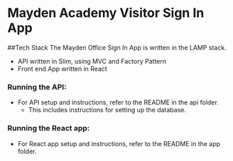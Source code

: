 # Mayden Academy Visitor Sign In App

##Tech Stack
The Mayden Office Sign In App is written in the LAMP stack.
- API written in Slim, using MVC and Factory Pattern
- Front end App written in React

### Running the API:
- For API setup and instructions, refer to the README in the api folder.
    - This includes instructions for setting up the database.

### Running the React app:
- For React app setup and instructions, refer to the README in the app folder.